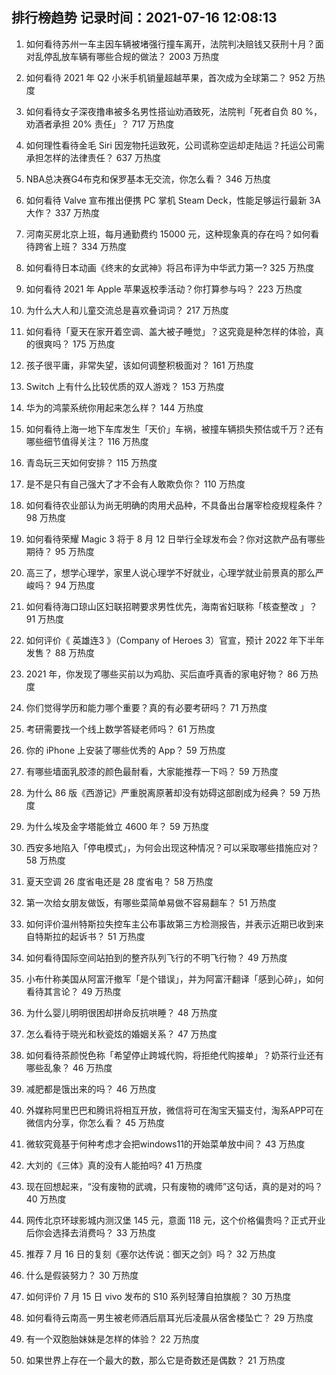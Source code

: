
## 排行榜趋势 记录时间：2021-07-16 12:08:13
  
  1. 如何看待苏州一车主因车辆被堵强行撞车离开，法院判决赔钱又获刑十月？面对乱停乱放车辆有哪些合规的做法？ 2003 万热度
    
  2. 如何看待 2021 年 Q2 小米手机销量超越苹果，首次成为全球第二？ 952 万热度
    
  3. 如何看待女子深夜撸串被多名男性搭讪劝酒致死，法院判「死者自负 80 %，劝酒者承担 20%  责任」？ 717 万热度
    
  4. 如何理性看待金毛 Siri 因宠物托运致死，公司谎称空运却走陆运？托运公司需承担怎样的法律责任？ 637 万热度
    
  5. NBA总决赛G4布克和保罗基本无交流，你怎么看？ 346 万热度
    
  6. 如何看待 Valve 宣布推出便携 PC 掌机 Steam Deck，性能足够运行最新 3A 大作？ 337 万热度
    
  7. 河南买房北京上班，每月通勤费约 15000 元，这种现象真的存在吗？如何看待跨省上班？ 334 万热度
    
  8. 如何看待日本动画《终末的女武神》将吕布评为中华武力第一? 325 万热度
    
  9. 如何看待 2021 年 Apple 苹果返校季活动？你打算参与吗？ 223 万热度
    
  10. 为什么大人和儿童交流总是喜欢叠词词？ 217 万热度
    
  11. 如何看待「夏天在家开着空调、盖大被子睡觉」？这究竟是种怎样的体验，真的很爽吗？ 175 万热度
    
  12. 孩子很平庸，非常失望，该如何调整积极面对？ 161 万热度
    
  13. Switch 上有什么比较优质的双人游戏？ 153 万热度
    
  14. 华为的鸿蒙系统你用起来怎么样？ 144 万热度
    
  15. 如何看待上海一地下车库发生「天价」车祸，被撞车辆损失预估或千万？还有哪些细节值得关注？ 116 万热度
    
  16. 青岛玩三天如何安排？ 115 万热度
    
  17. 是不是只有自己强大了才不会有人敢欺负你？ 110 万热度
    
  18. 如何看待农业部认为尚无明确的肉用犬品种，不具备出台屠宰检疫规程条件？ 98 万热度
    
  19. 如何看待荣耀 Magic 3 将于 8 月 12 日举行全球发布会？你对这款产品有哪些期待？ 95 万热度
    
  20. 高三了，想学心理学，家里人说心理学不好就业，心理学就业前景真的那么严峻吗？ 94 万热度
    
  21. 如何看待海口琼山区妇联招聘要求男性优先，海南省妇联称「核查整改 」？ 91 万热度
    
  22. 如何评价《 英雄连3 》（Company of Heroes 3）官宣，预计 2022 年下半年发售？ 88 万热度
    
  23. 2021 年，你发现了哪些买前以为鸡肋、买后直呼真香的家电好物？ 86 万热度
    
  24. 你们觉得学历和能力哪个重要？真的有必要考研吗？ 71 万热度
    
  25. 考研需要找一个线上数学答疑老师吗？ 61 万热度
    
  26. 你的 iPhone 上安装了哪些优秀的 App？ 59 万热度
    
  27. 有哪些墙面乳胶漆的颜色最耐看，大家能推荐一下吗？ 59 万热度
    
  28. 为什么 86 版《西游记》严重脱离原著却没有妨碍这部剧成为经典？ 59 万热度
    
  29. 为什么埃及金字塔能耸立 4600 年？ 59 万热度
    
  30. 西安多地陷入「停电模式」，为何会出现这种情况？可以采取哪些措施应对？ 58 万热度
    
  31. 夏天空调 26 度省电还是 28 度省电？ 58 万热度
    
  32. 第一次给女朋友做饭，有哪些菜简单易做不容易翻车？ 51 万热度
    
  33. 如何评价温州特斯拉失控车主公布事故第三方检测报告，并表示近期已收到来自特斯拉的起诉书？ 51 万热度
    
  34. 如何看待国际空间站拍到的整齐队列飞行的不明飞行物？ 49 万热度
    
  35. 小布什称美国从阿富汗撤军「是个错误」，并为阿富汗翻译「感到心碎」，如何看待其言论？ 49 万热度
    
  36. 为什么婴儿明明很困却拼命反抗哄睡？ 48 万热度
    
  37. 怎么看待于晓光和秋瓷炫的婚姻关系？ 47 万热度
    
  38. 如何看待茶颜悦色称「希望停止跨城代购，将拒绝代购接单」？奶茶行业还有哪些乱象？ 46 万热度
    
  39. 减肥都是饿出来的吗？ 46 万热度
    
  40. 外媒称阿里巴巴和腾讯将相互开放，微信将可在淘宝天猫支付，淘系APP可在微信内分享，你怎么看？ 45 万热度
    
  41. 微软究竟基于何种考虑才会把windows11的开始菜单放中间？ 43 万热度
    
  42. 大刘的《三体》真的没有人能拍吗? 41 万热度
    
  43. 现在回想起来，“没有废物的武魂，只有废物的魂师”这句话，真的是对的吗？ 40 万热度
    
  44. 网传北京环球影城内测汉堡 145 元，意面 118 元，这个价格偏贵吗？正式开业后你会选择去消费吗？ 33 万热度
    
  45. 推荐 7 月 16 日的复刻《塞尔达传说：御天之剑》吗？ 32 万热度
    
  46. 什么是假装努力？ 30 万热度
    
  47. 如何评价 7 月 15 日 vivo 发布的 S10 系列轻薄自拍旗舰？ 30 万热度
    
  48. 如何看待云南高一男生被老师酒后扇耳光后凌晨从宿舍楼坠亡？ 29 万热度
    
  49. 有一个双胞胎妹妹是怎样的体验？ 22 万热度
    
  50. 如果世界上存在一个最大的数，那么它是奇数还是偶数？ 21 万热度
    